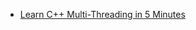 
* [Learn C++ Multi-Threading in 5 Minutes](https://hackernoon.com/learn-c-multi-threading-in-5-minutes-8b881c92941f)
